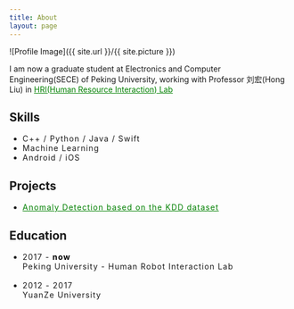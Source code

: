 ```yaml
---
title: About
layout: page
---
```

![Profile Image]({{ site.url }}/{{ site.picture }})

<p>I am now a graduate student at Electronics and Computer Engineering(SECE) of Peking University, working with Professor 刘宏(Hong Liu) in <a href="http://robotics.szpku.edu.cn/c/index.html" style="color:green; ont-weight:bold;" target="_blank">HRI(Human Resource Interaction) Lab</a></p>

<p></p>

<h2>Skills</h2>

<ul class="skill-list" style="letter-spacing:1.2px;">
	<li>C++ / Python / Java / Swift</li>
	<li>Machine Learning</li>
	<li>Android / iOS</li>
</ul>

<h2>Projects</h2>

<ul style="letter-spacing:1.2px;">
	<li><a href="https://github.com/kaichiapku/Anomaly-detection/blob/master/Anomaly%20Detection.ipynb" style="color:green; ont-weight:bold;" target="_blank">Anomaly Detection based on the KDD dataset</a></li>
</ul>

<h2>Education</h2>

<ul style="letter-spacing:1.2px;">
	<li>
		2017 - <font style="font-weight:bold; color:black;">now</font><br>
		Peking University - Human Robot Interaction Lab
	</li>
	<br>
	<li>
		<div stype="width:100px;">2012 - 2017</div>
		YuanZe University
	</li>
</ul>
